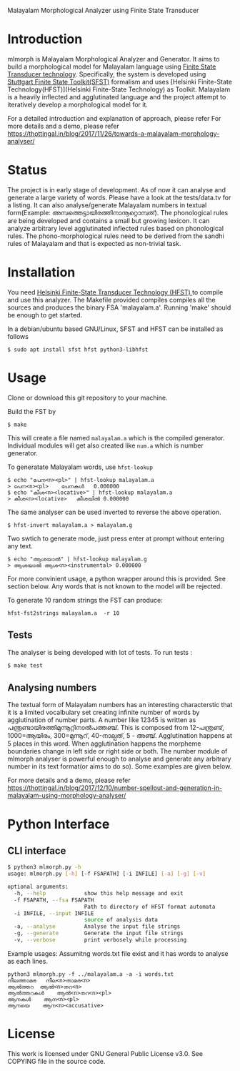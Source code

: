Malayalam Morphological Analyzer using Finite State Transducer

Introduction
============
mlmorph is Malayalam Morphological Analyzer and Generator. It aims to build a morphological model for Malayalam language using  [Finite State Transducer technology](https://en.wikipedia.org/wiki/Finite-state_transducer). Specifically, the system is developed using [Stuttgart Finite State Toolkit(SFST)]( http://www.ims.uni-stuttgart.de/projekte/gramotron/SOFTWARE/SFST.html) formalism and uses [Helsinki Finite-State Technology(HFST)](Helsinki Finite-State Technology) as Toolkit. Malayalam is a heavily inflected and agglutinated language and the project attempt to iteratively develop a morphological model for it.

For a detailed introduction and explanation of approach, please refer For more details and a demo, please refer https://thottingal.in/blog/2017/11/26/towards-a-malayalam-morphology-analyser/

Status
======
The project is in early stage of development. As of now it can analyse and generate a large variety of words. Please have a look at the tests/data.tv for a listing. It can also analyse/generate Malayalam numbers in textual form(Example: അമ്പത്തെട്ടായിരത്തിനാനൂറ്റൊമ്പത്). The phonological rules are being developed and contains a small but growing lexicon. It can analyze arbitrary level agglutinated inflected rules based on phonological rules. The phono-morphological rules need to be derived from the sandhi rules of Malayalam and that is expected as non-trivial task.

Installation
============
You need  [Helsinki Finite-State Transducer Technology (HFST) ](http://www.ling.helsinki.fi/kieliteknologia/tutkimus/hfst/) to compile and use this analyzer.
The Makefile provided compiles compiles all the sources and produces the binary FSA 'malayalam.a'. Running 'make' should be enough to get started.

In a debian/ubuntu based GNU/Linux, SFST and HFST can be installed as follows

```$ sudo apt install sfst hfst python3-libhfst```

Usage
=====
Clone or download this git repository to your machine.

Build the FST by

```$ make```

This will create a file named `malayalam.a` which is the compiled generator. Individual modules will get also created like `num.a` which is number generator.

To generatate Malayalam words, use ```hfst-lookup```

```
$ echo "പേന<n><pl>" | hfst-lookup malayalam.a
> പേന<n><pl>    പേനകൾ   0.000000
$ echo "കീശ<n><locative>" | hfst-lookup malayalam.a
> കീശ<n><locative>   കീശയിൽ	0.000000
```

The same analyser can be used inverted to reverse the above operation.

```$ hfst-invert malayalam.a > malayalam.g```

Two swtich to generate mode, just press enter at prompt without entering any text.

```
$ echo "ആശയാൽ" | hfst-lookup malayalam.g
> ആശയാൽ ആശ<n><instrumental>	0.000000
```

For more convinient usage, a python wrapper around this is provided. See section below. Any words that is not known to the model will be rejected.

To generate 10 random strings the FST can produce:

`hfst-fst2strings malayalam.a  -r 10`

Tests
-----
The analyser is being developed with lot of tests. To run tests :
```bash
$ make test
```
Analysing numbers
----------------
The textual form of Malayalam numbers has an interesting characterstic that it is a limited vocalbulary set creating infinite number of words by agglutination of number parts. A number like 12345 is written as പന്ത്രണ്ടായിരത്തിമുന്നൂറ്റിനാൽപത്തഞ്ച്. This is composed from 12-പന്ത്രണ്ട്, 1000=ആയിരം, 300=മുന്നൂറ്, 40-നാല്പത്, 5 - അഞ്ച്. Agglutination happens at 5 places in this word. When agglutination happens the morpheme boundaries change in left side or right side or both. The number module of mlmorph analyser is powerful enough to analyse and generate any arbitrary number in its text format(or aims to do so). Some examples are given below.

For more details and a demo, please refer https://thottingal.in/blog/2017/12/10/number-spellout-and-generation-in-malayalam-using-morphology-analyser/

Python Interface
===============

CLI interface
-------------
```bash
$ python3 mlmorph.py -h
usage: mlmorph.py [-h] [-f FSAPATH] [-i INFILE] [-a] [-g] [-v]

optional arguments:
  -h, --help            show this help message and exit
  -f FSAPATH, --fsa FSAPATH
                        Path to directory of HFST format automata
  -i INFILE, --input INFILE
                        source of analysis data
  -a, --analyse         Analyse the input file strings
  -g, --generate        Generate the input file strings
  -v, --verbose         print verbosely while processing
```
Example usages: Assumitng words.txt file exist and it has words to analyse as each lines.
```
python3 mlmorph.py -f ../malayalam.a -a -i words.txt
നീലത്താമര	നീല<n>താമര<n>
ആൽത്തറ	ആൽ<n>തറ<n>
ആൽത്തറകൾ	ആൽ<n>തറ<n><pl>
ആനകൾ	ആന<n><pl>
ആനയെ	ആന<n><accusative>
```

License
=======
This work is licensed under GNU General Public License v3.0. See COPYING file in the source code.
